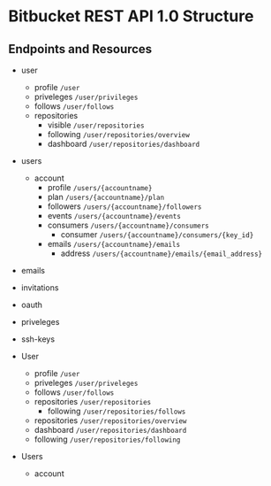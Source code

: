 Bitbucket REST API 1.0 Structure
================================

Endpoints and Resources
---------

* user
  * profile `/user`
  * priveleges `/user/privileges`
  * follows `/user/follows`
  * repositories 
    * visible `/user/repositories`
    * following `/user/repositories/overview`
    * dashboard `/user/repositories/dashboard`

* users
  * account 
    * profile `/users/{accountname}`
    * plan `/users/{accountname}/plan`
    * followers `/users/{accountname}/followers`
    * events `/users/{accountname}/events`
    * consumers `/users/{accountname}/consumers`
      * consumer `/users/{accountname}/consumers/{key_id}`
    * emails `/users/{accountname}/emails`
      * address `/users/{accountname}/emails/{email_address}`
  
* emails
* invitations
* oauth
* priveleges
* ssh-keys


* User
  * profile `/user`
  * priveleges `/user/priveleges`
  * follows `/user/follows`
  * repositories `/user/repositories`
    * following `/user/repositories/follows`
  * repositories `/user/repositories/overview`
  * dashboard `/user/repositories/dashboard`
  * following `/user/repositories/following`

* Users
  * account
